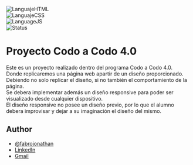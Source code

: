 
![LanguajeHTML](https://img.shields.io/badge/Languaje-HTML-orange)<br>
![LanguajeCSS](https://img.shields.io/badge/Languaje-CSS-blue)<br>
![LanguageJS](https://img.shields.io/badge/Languaje-JavaScript-yellow)<br>
![Status](https://img.shields.io/badge/Status-InProgress-yellow)

# Proyecto Codo a Codo 4.0

Este es un proyecto realizado dentro del programa Codo a Codo 4.0.<br>
Donde replicaremos una página web apartir de un diseño proporcionado.<br> 
Debiendo no solo replicar el diseño, si no también el comportamiento de la página.<br>
Se debera implementar además un diseño responsive para poder ser visualizado desde cualquier dispositivo.<br>
El diseño responsive no posee un diseño previo, por lo que el alumno debera improvisar y dejar a su imaginación el diseño del mismo.




## Author

- [@fabrojonathan](https://www.github.com/fabrojonathan)
- [LinkedIn](https://www.linkedin.com/in/jonathanfabro/)
- [Gmail](mailto:fabrojonathan395@gmail.com)

